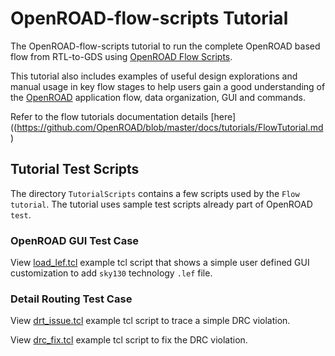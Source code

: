 # OpenROAD-flow-scripts Tutorial

The OpenROAD-flow-scripts tutorial to run the complete OpenROAD based
flow from RTL-to-GDS using [OpenROAD Flow
Scripts](https://github.com/The-OpenROAD-Project/OpenROAD-flow-scripts).

This tutorial also includes examples of useful design explorations and manual
usage in key flow stages to help users gain a good understanding of the
[OpenROAD](https://openroad.readthedocs.io/en/latest/main/README.html)
application flow, data organization, GUI and commands. 

Refer to the flow tutorials documentation details 
[here]((https://github.com/OpenROAD/blob/master/docs/tutorials/FlowTutorial.md)

## Tutorial Test Scripts

The directory `TutorialScripts` contains a few scripts used by the  `Flow tutorial`.
The tutorial uses sample test scripts already part of OpenROAD `test`.

### OpenROAD GUI Test Case
View [load_lef.tcl](./scripts/gui/load_lef.tcl) example tcl script that shows a 
simple user defined GUI customization to add `sky130` technology `.lef` file.

### Detail Routing Test Case
View [drt_issue.tcl](./scripts/drt/drt_issue.tcl) example tcl script to trace a simple DRC violation.

View [drc_fix.tcl](./scripts/drt/drt_fix.tcl) example tcl script to fix the DRC violation.
